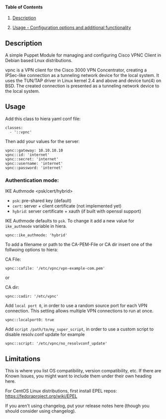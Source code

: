 #### Table of Contents

1. [Description](#description)

1. [Usage - Configuration options and additional functionality](#usage)


## Description
A simple Puppet Module for managing and configuring Cisco VPNC Client in Debian based Lnux distributions.

vpnc is a VPN client for the Cisco 3000 VPN Concentrator, creating a IPSec-like connection as a tunneling network device for the local system. It uses the TUN/TAP driver in Linux kernel 2.4 and above and device tun(4) on BSD. The created connection is presented as a tunneling network device to the local system.


## Usage

Add this class to hiera yaml conf file:
```
classes:
  - '::vpnc'
```

Then add your values for the server:
```
vpnc::gateway: 10.10.10.10
vpnc::id: 'internet'
vpnc::secret: 'internet'
vpnc::username: 'internet'
vpnc::password: 'internet'
```



### Authentication mode: 
IKE Authmode <psk/cert/hybrid>

- `psk`: pre-shared key (default)
- `cert`: server + client certificate (not implemented yet)
- `hybrid`: server certificate + xauth (if built with openssl support)


IKE Authmode defaults to `psk`. To change it add a new value for `ike_authmode` variable in hiera.
```
vpnc::ike_authmode: 'hybrid'
```

To add a filename or path to the CA-PEM-File or CA dir insert one of the follwoing options to hiera:

CA File:
```
vpnc::cafile: '/etc/vpnc/vpn-example-com.pem'
```
 or

CA dir:
```
vpnc::cadir: '/etc/vpnc'
```

Add `local port 0`, in order to use a random source port for each VPN connection. This setting allows multiple VPN connections to run at once. 
```
vpnc::localport0: true
```
 
Add `script /path/to/my_super_script`, in order to use a custom script to disable resolv.conf update for example
```
vpnc::script: '/etc/vpnc/no_resolvconf_update'
```

## Limitations

This is where you list OS compatibility, version compatibility, etc. If there
are Known Issues, you might want to include them under their own heading here.

For CentOS Linux distributions, first install EPEL repos: https://fedoraproject.org/wiki/EPEL

If you aren't using changelog, put your release notes here (though you should
consider using changelog). 

